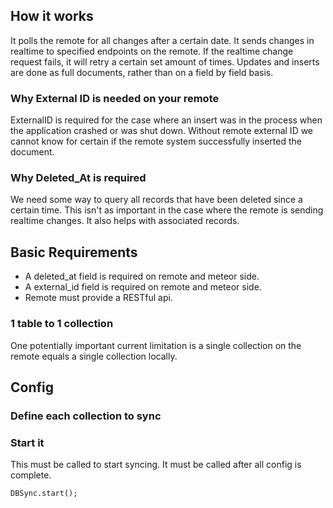 ## How it works

It polls the remote for all changes after a certain date.  It sends changes in realtime to specified endpoints on the remote.  If the realtime change request fails, it will retry a certain set amount of times.  Updates and inserts are done as full documents, rather than on a field by field basis.

### Why External ID is needed on your remote

ExternalID is required for the case where an insert was in the process when the application crashed or was shut down.  Without remote external ID we cannot know for certain if the remote system successfully inserted the document.

### Why Deleted_At is required

We need some way to query all records that have been deleted since a certain time.  This isn't as important in the case where the remote is sending realtime changes.  It also helps with associated records.

## Basic Requirements

- A deleted_at field is required on remote and meteor side.
- A external_id field is required on remote and meteor side.
- Remote must provide a RESTful api.

### 1 table to 1 collection

One potentially important current limitation is a single collection on the remote equals a single collection locally.

## Config

### Define each collection to sync

### Start it

This must be called to start syncing.  It must be called after all config is complete.

    DBSync.start();

